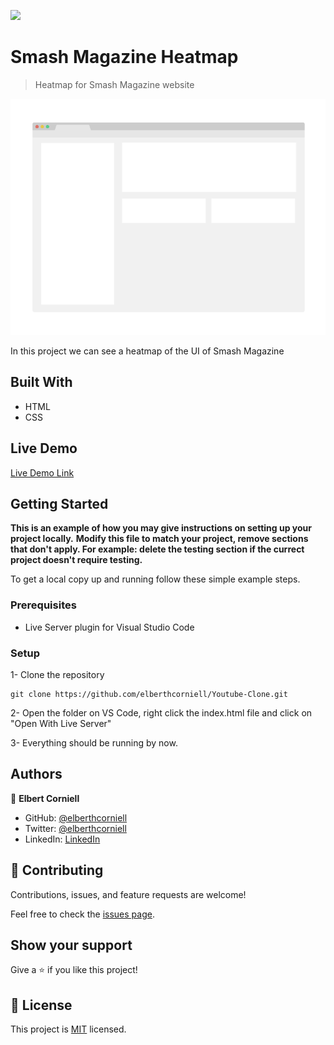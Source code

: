 ![](https://img.shields.io/badge/Microverse-blueviolet)

# Smash Magazine Heatmap

> Heatmap for Smash Magazine website

![screenshot](./src/images/app_screenshot.png)

In this project we can see a heatmap of the UI of Smash Magazine

## Built With

- HTML
- CSS

## Live Demo

[Live Demo Link](https://elberthcorniell.github.io/smashing-heatmap/)


## Getting Started

**This is an example of how you may give instructions on setting up your project locally.**
**Modify this file to match your project, remove sections that don't apply. For example: delete the testing section if the currect project doesn't require testing.**


To get a local copy up and running follow these simple example steps.

### Prerequisites

- Live Server plugin for Visual Studio Code 

### Setup

1- Clone the repository
```
git clone https://github.com/elberthcorniell/Youtube-Clone.git
```

2- Open the folder on VS Code, right click the index.html file and click on "Open With Live Server"

3- Everything should be running by now. 


## Authors

👤 **Elbert Corniell**

- GitHub: [@elberthcorniell](https://github.com/elberthcorniell)
- Twitter: [@elberthcorniell](https://twitter.com/elberthcorniell)
- LinkedIn: [LinkedIn](https://www.linkedin.com/in/elbert-corniell-989183159/)


## 🤝 Contributing

Contributions, issues, and feature requests are welcome!

Feel free to check the [issues page](https://github.com/elberthcorniell/smashing-heatmap/issues).

## Show your support

Give a ⭐️ if you like this project!


## 📝 License

This project is [MIT](./LICENSE) licensed.
